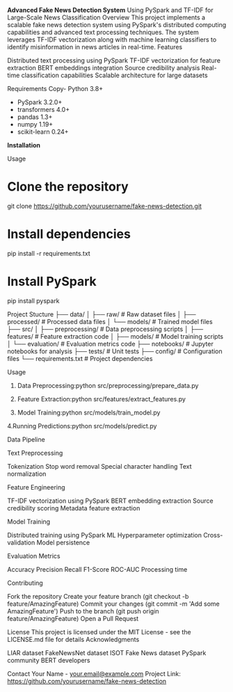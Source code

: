 **Advanced Fake News Detection System**
Using PySpark and TF-IDF for Large-Scale News Classification
Overview
This project implements a scalable fake news detection system using PySpark's distributed computing capabilities and advanced text processing techniques. The system leverages TF-IDF vectorization along with machine learning classifiers to identify misinformation in news articles in real-time.
Features

Distributed text processing using PySpark
TF-IDF vectorization for feature extraction
BERT embeddings integration
Source credibility analysis
Real-time classification capabilities
Scalable architecture for large datasets

Requirements
Copy- Python 3.8+
- PySpark 3.2.0+
- transformers 4.0+
- pandas 1.3+
- numpy 1.19+
- scikit-learn 0.24+
  
**Installation**


Usage 

# Clone the repository
git clone https://github.com/yourusername/fake-news-detection.git

# Install dependencies
pip install -r requirements.txt

# Install PySpark
pip install pyspark




Project Stucture 
├── data/
│   ├── raw/              # Raw dataset files
│   ├── processed/        # Processed data files
│   └── models/           # Trained model files
├── src/
│   ├── preprocessing/    # Data preprocessing scripts
│   ├── features/         # Feature extraction code
│   ├── models/          # Model training scripts
│   └── evaluation/      # Evaluation metrics code
├── notebooks/           # Jupyter notebooks for analysis
├── tests/              # Unit tests
├── config/             # Configuration files
└── requirements.txt    # Project dependencies

Usage

1. Data Preprocessing:python src/preprocessing/prepare_data.py

2. Feature Extraction:python src/features/extract_features.py

3. Model Training:python src/models/train_model.py
   
4.Running Predictions:python src/models/predict.py

  
Data Pipeline

Text Preprocessing

Tokenization
Stop word removal
Special character handling
Text normalization


Feature Engineering

TF-IDF vectorization using PySpark
BERT embedding extraction
Source credibility scoring
Metadata feature extraction


Model Training

Distributed training using PySpark ML
Hyperparameter optimization
Cross-validation
Model persistence



Evaluation Metrics

Accuracy
Precision
Recall
F1-Score
ROC-AUC
Processing time

Contributing

Fork the repository
Create your feature branch (git checkout -b feature/AmazingFeature)
Commit your changes (git commit -m 'Add some AmazingFeature')
Push to the branch (git push origin feature/AmazingFeature)
Open a Pull Request

License
This project is licensed under the MIT License - see the LICENSE.md file for details
Acknowledgments

LIAR dataset
FakeNewsNet dataset
ISOT Fake News dataset
PySpark community
BERT developers

Contact
Your Name - your.email@example.com
Project Link: https://github.com/yourusername/fake-news-detection
